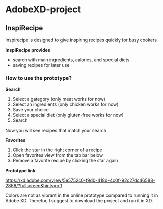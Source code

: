 # AdobeXD-project

## InspiRecipe

Inspirecipe is designed to give inspiring recipes quickly for busy cookers

**InspiRecipe provides**
- search with main ingredients, calories, and special diets
- saving recipes for later use

### How to use the prototype?

**Search**

1. Select a gategory (only meat works for now)
2. Select an ingredients (only chicken works for now)
3. Save your choice
4. Select a special diet (only gluten-free works for now)
5. Search

Now you will see recipes that match your search

**Favorites**

1. Click the star in the right corner of a recipe
2. Open favorites view from the tab bar below
3. Remove a favorite recipe by clicking the star again

**Prototype link**

https://xd.adobe.com/view/5e5752c0-f9d0-418d-4c0f-92c27dc46588-2866/?fullscreen&hints=off

Colors are not as vibrant in the online prototype compared to running it in Adobe XD.
Therefor, I suggest to download the project and run it in XD.
